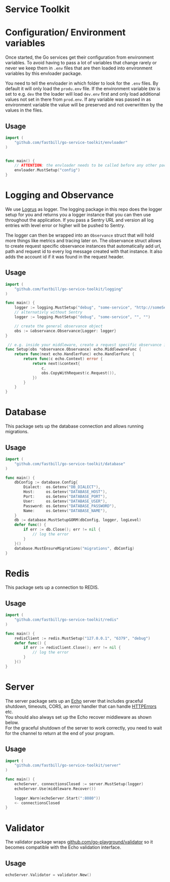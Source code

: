# Service Toolkit

# Configuration/ Environment variables
Once started, the Go services get their configuration from environment variables. To avoid having to pass a lot of variables that change rarely or never we keep them in `.env` files that are then loaded
into environment variables by this envloader package.

You need to tell the envloader in which folder to look for the `.env` files. By default it will only load the `produ.env` file. If the environment variable `ENV` is set to e.g. `dev` the the loader will load   `dev.env` first and only load additional values not set in there from `prod.env`. If any variable was passed in as environment variable the value will be preserved and not overwritten by the values in the files.

## Usage
```go
import (
	"github.com/fastbill/go-service-toolkit/envloader"
)


func main() {
    // ATTENTION: the envloader needs to be called before any other package from the go-service-setup is used
    envloader.MustSetup("config")
}
```

# Logging and Observance
We use [Logrus](https://github.com/sirupsen/logrus) as logger. The logging package in this repo does the logger setup for you and returns you a logger instance that you can then use throughout the application.
If you pass a Sentry URL and version all log entries with level error or higher will be pushed to Sentry.

The logger can then be wrapped into an `Observance` struct that will hold more things like metrics and tracing later on. The observance struct allows to create request specific observance instances that automatically add url, path and request id to every log message created with that instance. It also adds the account id if it was found in the request header.


## Usage
```go
import (
	"github.com/fastbill/go-service-toolkit/logging"
)

func main() {
    logger := logging.MustSetup("debug", "some-service", "http://someSentryURL", "1.0.0")
    // alternativly without Sentry
    logger := logging.MustSetup("debug", "some-service", "", "")

    // create the general observance object
    obs := &observance.Observance{Logger: logger}
}

 // e.g. inside your middleware, create a request specific observance instance
func Setup(obs *observance.Observance) echo.MiddlewareFunc {
	return func(next echo.HandlerFunc) echo.HandlerFunc {
		return func(c echo.Context) error {
			return next(&context{
				c,
				obs.CopyWithRequest(c.Request()),
			})
		}
	}
}


```

# Database
This package sets up the database connection and allows running migrations.

## Usage
```go
import (
    "github.com/fastbill/go-service-toolkit/database"
)

func main() {
    dbConfig := database.Config{
		Dialect:  os.Getenv("DB_DIALECT"),
		Host:     os.Getenv("DATABASE_HOST"),
		Port:     os.Getenv("DATABASE_PORT"),
		User:     os.Getenv("DATABASE_USER"),
		Password: os.Getenv("DATABASE_PASSWORD"),
		Name:     os.Getenv("DATABASE_NAME"),
	}
	db := database.MustSetupGORM(dbConfig, logger, logLevel)
	defer func() { 
        if err := db.Close(); err != nil {
			// log the error
		}
    }()
    database.MustEnsureMigrations("migrations", dbConfig)
}
```

# Redis
This package sets up a connection to REDIS.

## Usage
```go
import (
    "github.com/fastbill/go-service-toolkit/redis"
)

func main() {
    redisClient := redis.MustSetup("127.0.0.1", "6379", "debug")
    defer func() { 
        if err := redisClient.Close(); err != nil {
			// log the error
		}
    }()
}
```

# Server
The server package sets up an [Echo](https://echo.labstack.com/) server that includes graceful shutdown, timeouts, CORS, an error handler that can handle [HTTPErrors](https://github.com/fastbill/httperrors) etc.  
You should also always set up the Echo recover middleware as shown below.  
For the graceful shutdown of the server to work correctly, you need to wait for the channel to return at the end of your program.

## Usage
```go
import (
    "github.com/fastbill/go-service-toolkit/server"
)

func main() {
    echoServer, connectionsClosed := server.MustSetup(logger)
    echoServer.Use(middleware.Recover())
    
    logger.Warn(echoServer.Start(":8080"))
    <- connectionsClosed
}
```


# Validator
The validator package wraps [github.com/go-playground/validator](https://github.com/go-playground/validator) so it becomes compatible with the Echo validation interface.

## Usage 
```go
echoServer.Validator = validator.New()
```
